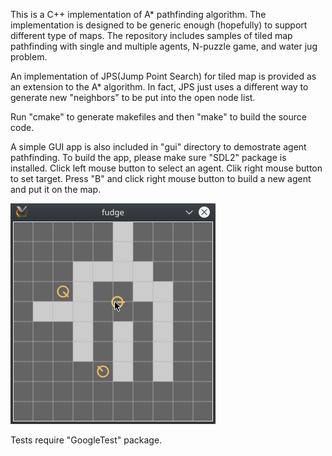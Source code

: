 This is a C++ implementation of A* pathfinding algorithm. The implementation is designed to be generic enough (hopefully) to support different type of maps. The repository includes samples of tiled map pathfinding with single and multiple agents, N-puzzle game, and water jug problem.  

An implementation of JPS(Jump Point Search) for tiled map is provided as an extension to the A* algorithm. In fact, JPS just uses a different way to generate new "neighbors" to be put into the open node list.

Run "cmake" to generate makefiles and then "make" to build the source code. 

A simple GUI app is also included in "gui" directory to demostrate agent pathfinding. To build the app, please make sure "SDL2" package is installed. Click left mouse button to select an agent. Clik right mouse button to set target. Press "B" and click right mouse button to build a new agent and put it on the map.

![Screenshot](gui/screenshot/screenshot0.png?raw=true)

Tests require "GoogleTest" package.

 
